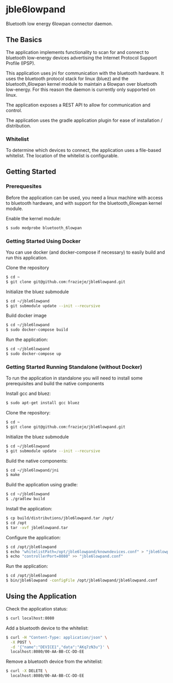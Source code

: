 # jble6lowpand
Bluetooth low energy 6lowpan connector daemon.
## The Basics
The application implements functionality to scan for and connect to bluetooth low-energy devices advertising the Internet Protocol Support Profile (IPSP).

This application uses jni for communication with the bluetooth hardware. It uses the bluetooth protocol stack for linux (bluez) and the bluetooth_6lowpan kernel module to maintain a 6lowpan over bluetooth low-energy. For this reason the daemon is currently only supported on linux.

The application exposes a REST API to allow for communication and control.

The application uses the gradle application plugin for ease of installation / distribution.

### Whitelist
To determine which devices to connect, the application uses a file-based whitelist. The location of the whitelist is configurable.

## Getting Started
### Prerequesites
Before the application can be used, you need a linux machine with access to bluetooth hardware, and with support for the bluetooth_6lowpan kernel module.

Enable the kernel module:
``` bash
$ sudo modprobe bluetooth_6lowpan
```

### Getting Started Using Docker
You can use docker (and docker-compose if necessary) to easily build and run this application.

Clone the repository
``` bash
$ cd ~
$ git clone git@github.com:frazieje/jble6lowpand.git
```

Initialize the bluez submodule
``` bash
$ cd ~/jble6lowpand
$ git submodule update --init --recursive
```

Build docker image
``` bash
$ cd ~/jble6lowpand
$ sudo docker-compose build
```

Run the application:
``` bash
$ cd ~/jble6lowpand
$ sudo docker-compose up
```

### Getting Started Running Standalone (without Docker)
To run the application in standalone you will need to install some prerequisites and build the native components

Install gcc and bluez:
``` bash
$ sudo apt-get install gcc bluez
```

Clone the repository: 
``` bash
$ cd ~
$ git clone git@github.com:frazieje/jble6lowpand.git
```

Initialize the bluez submodule
``` bash
$ cd ~/jble6lowpand
$ git submodule update --init --recursive
```

Build the native components:
``` bash
$ cd ~/jble6lowpand/jni
$ make
```

Build the application using gradle:
``` bash
$ cd ~/jble6lowpand
$ ./gradlew build
```

Install the application:
``` bash
$ cp build/distributions/jble6lowpand.tar /opt/
$ cd /opt
$ tar -xvf jble6lowpand.tar
```

Configure the application:
``` bash
$ cd /opt/jble6lowpand
$ echo "whitelistPath=/opt/jble6lowpand/knowndevices.conf" > "jble6lowpand.conf"
$ echo "controllerPort=8080" >> "jble6lowpand.conf"
```

Run the application:
``` bash
$ cd /opt/jble6lowpand
$ bin/jble6lowpand -configFile /opt/jble6lowpand/jble6lowpand.conf
```

## Using the Application

Check the application status:
``` bash
$ curl localhost:8080
```

Add a bluetooth device to the whitelist:
``` bash
$ curl -H "Content-Type: application/json" \
  -X POST \
  -d '{"name":"DEVICE1","data":"AKq7zN3u"}' \
  localhost:8080/00-AA-BB-CC-DD-EE
```

Remove a bluetooth device from the whitelist:
``` bash
$ curl -X DELETE \
  localhost:8080/00-AA-BB-CC-DD-EE
```



